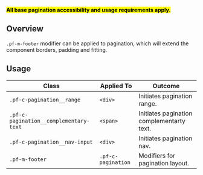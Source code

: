 <mark>**All base pagination accessibility and usage requirements apply.**</mark>

## Overview

`.pf-m-footer` modifier can be applied to pagination, which will extend the component borders, padding and fitting.

## Usage

| Class | Applied To | Outcome |
| -- | -- | -- |
| `.pf-c-pagination__range`               | `<div>` |  Initiates pagination range. |
| `.pf-c-pagination__complementary-text`  | `<span>` |  Initiates pagination complementarty text. |
| `.pf-c-pagination__nav-input`           | `<div>` |  Initiates pagination nav. |
| `.pf-m-footer`                          | `.pf-c-pagination` |  Modifiers for pagination layout. |
